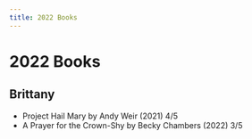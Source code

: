 ```yaml
---
title: 2022 Books
---
```


# 2022 Books

## Brittany

- Project Hail Mary by Andy Weir (2021) 4/5
- A Prayer for the Crown-Shy by Becky Chambers (2022) 3/5
